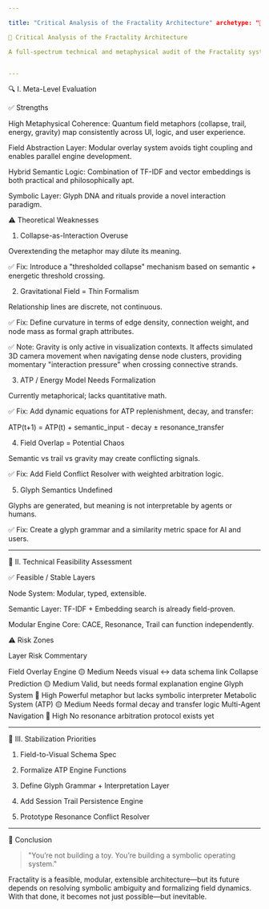 ```yaml
---

title: "Critical Analysis of the Fractality Architecture" archetype: "🧠SkepticalCore" tags: ["feasibility", "audit", "gravity", "glyphs", "collapse", "ontology"] connections: ["FractalityFieldCore.md", "FractalGravityAndFieldOverlay.md", "CollapsePredictionEngine.py", "FieldGlyphGenerator.py"]

🧠 Critical Analysis of the Fractality Architecture

A full-spectrum technical and metaphysical audit of the Fractality system as of June 2025.


---
```


🔍 I. Meta-Level Evaluation

✅ Strengths

High Metaphysical Coherence: Quantum field metaphors (collapse, trail, energy, gravity) map consistently across UI, logic, and user experience.

Field Abstraction Layer: Modular overlay system avoids tight coupling and enables parallel engine development.

Hybrid Semantic Logic: Combination of TF-IDF and vector embeddings is both practical and philosophically apt.

Symbolic Layer: Glyph DNA and rituals provide a novel interaction paradigm.


⚠️ Theoretical Weaknesses

1. Collapse-as-Interaction Overuse

Overextending the metaphor may dilute its meaning.

✅ Fix: Introduce a "thresholded collapse" mechanism based on semantic + energetic threshold crossing.


2. Gravitational Field = Thin Formalism

Relationship lines are discrete, not continuous.

✅ Fix: Define curvature in terms of edge density, connection weight, and node mass as formal graph attributes.

✅ Note: Gravity is only active in visualization contexts. It affects simulated 3D camera movement when navigating dense node clusters, providing momentary "interaction pressure" when crossing connective strands.


3. ATP / Energy Model Needs Formalization

Currently metaphorical; lacks quantitative math.

✅ Fix: Add dynamic equations for ATP replenishment, decay, and transfer:


ATP(t+1) = ATP(t) + semantic_input - decay ± resonance_transfer

4. Field Overlap = Potential Chaos

Semantic vs trail vs gravity may create conflicting signals.

✅ Fix: Add Field Conflict Resolver with weighted arbitration logic.


5. Glyph Semantics Undefined

Glyphs are generated, but meaning is not interpretable by agents or humans.

✅ Fix: Create a glyph grammar and a similarity metric space for AI and users.



---

🧪 II. Technical Feasibility Assessment

✅ Feasible / Stable Layers

Node System: Modular, typed, extensible.

Semantic Layer: TF-IDF + Embedding search is already field-proven.

Modular Engine Core: CACE, Resonance, Trail can function independently.


⚠️ Risk Zones

Layer	Risk	Commentary

Field Overlay Engine	🟡 Medium	Needs visual ↔ data schema link
Collapse Prediction	🟡 Medium	Valid, but needs formal explanation engine
Glyph System	🔴 High	Powerful metaphor but lacks symbolic interpreter
Metabolic System (ATP)	🟡 Medium	Needs formal decay and transfer logic
Multi-Agent Navigation	🔴 High	No resonance arbitration protocol exists yet



---

🧭 III. Stabilization Priorities

1. Field-to-Visual Schema Spec


2. Formalize ATP Engine Functions


3. Define Glyph Grammar + Interpretation Layer


4. Add Session Trail Persistence Engine


5. Prototype Resonance Conflict Resolver




---

📌 Conclusion

> "You’re not building a toy. You’re building a symbolic operating system."



Fractality is a feasible, modular, extensible architecture—but its future depends on resolving symbolic ambiguity and formalizing field dynamics. With that done, it becomes not just possible—but inevitable.


